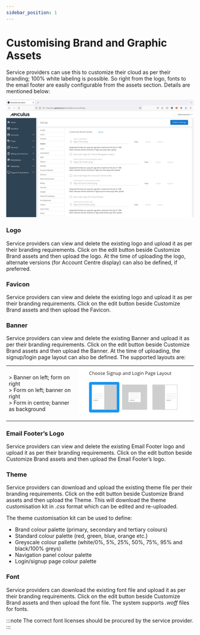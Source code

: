 ```yaml
---
sidebar_position: 1
---
```

# Customising Brand and Graphic Assets

Service providers can use this to customize their cloud as per their branding; 100% white labeling is possible. So right from the logo, fonts to the email footer are easily configurable from the assets section. Details are mentioned below:

![Branding](img/brand1.png)

### Logo

Service providers can view and delete the existing logo and upload it as per their branding requirements. Click on the edit button beside Customize Brand assets and then upload the logo. At the time of uploading the logo, alternate versions (for Account Centre display) can also be defined, if preferred.

### Favicon

Service providers can view and delete the existing logo and upload it as per their branding requirements. Click on the edit button beside Customize Brand assets and then upload the Favicon.

### Banner

Service providers can view and delete the existing Banner and upload it as per their branding requirements. Click on the edit button beside Customize Brand assets and then upload the Banner. At the time of uploading, the signup/login page layout can also be defined. The supported layouts are:

|                                                                                                                          |                             |
| ------------------------------------------------------------------------------------------------------------------------ | --------------------------- |
| > Banner on left; form on right <br /> > Form on left; banner on right **<br />** > Form in centre; banner as background | ![Branding](img/brand2.png) |

### Email Footer’s Logo

Service providers can view and delete the existing Email Footer logo and upload it as per their branding requirements. Click on the edit button beside Customize Brand assets and then upload the Email Footer’s logo.

### Theme

Service providers can download and upload the existing theme file per their branding requirements. Click on the edit button beside Customize Brand assets and then upload the Theme. This will download the theme customisation kit in _.css_ format which can be edited and re-uploaded.

The theme customisation kit can be used to define:

- Brand colour palette (primary, secondary and tertiary colours)
- Standard colour palette (red, green, blue, orange etc.)
- Greyscale colour pallette (white/0%, 5%, 25%, 50%, 75%, 95% and black/100% greys)
- Navigation panel colour palette
- Login/signup page colour palette

### Font

Service providers can download the existing font file and upload it as per their branding requirements. Click on the edit button beside Customize Brand assets and then upload the font file. The system supports _.woff_ files for fonts.

:::note
The correct font licenses should be procured by the service provider.
:::
